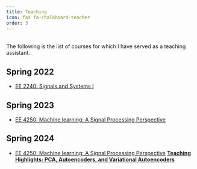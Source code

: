 ```yaml
---
title: Teaching
icon: fas fa-chalkboard-teacher
order: 3
---
```

\
The following is the list of courses for which I have served as a teaching assistant.

## Spring 2022
- [EE 2240: Signals and Systems I](https://catalog.iastate.edu/azcourses/e_e/)

## Spring 2023
- [EE 4250: Machine learning: A Signal Processing Perspective](https://catalog.iastate.edu/azcourses/e_e/)

## Spring 2024
- [EE 4250: Machine learning: A Signal Processing Perspective](https://catalog.iastate.edu/azcourses/e_e/)
  [**Teaching Highlights: PCA, Autoencoders, and Variational Autoencoders**](https://singhankitpratap.github.io/sap_files/var_aut.pdf)
